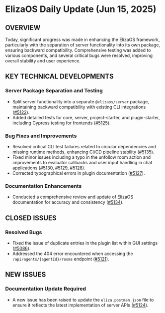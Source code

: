 # ElizaOS Daily Update (Jun 15, 2025)

## OVERVIEW 
Today, significant progress was made in enhancing the ElizaOS framework, particularly with the separation of server functionality into its own package, ensuring backward compatibility. Comprehensive testing was added to various components, and several critical bugs were resolved, improving overall stability and user experience.

## KEY TECHNICAL DEVELOPMENTS

### Server Package Separation and Testing
- Split server functionality into a separate `@elizaos/server` package, maintaining backward compatibility with existing CLI integrations ([#5122](https://github.com/elizaos/eliza/pull/5122)).
- Added detailed tests for core, server, project-starter, and plugin-starter, including Cypress testing for frontends ([#5125](https://github.com/elizaos/eliza/pull/5125)).

### Bug Fixes and Improvements
- Resolved critical CLI test failures related to circular dependencies and missing runtime methods, enhancing CI/CD pipeline stability ([#5135](https://github.com/elizaos/eliza/pull/5135)).
- Fixed minor issues including a typo in the unfollow room action and improvements to evaluator callbacks and user input handling in chat applications ([#5130](https://github.com/elizaos/eliza/pull/5130), [#5129](https://github.com/elizaos/eliza/pull/5129), [#5128](https://github.com/elizaos/eliza/pull/5128)).
- Corrected typographical errors in plugin documentation ([#5127](https://github.com/elizaos/eliza/pull/5127)).

### Documentation Enhancements
- Conducted a comprehensive review and update of ElizaOS documentation for accuracy and consistency ([#5134](https://github.com/elizaos/eliza/pull/5134)).

## CLOSED ISSUES

### Resolved Bugs
- Fixed the issue of duplicate entries in the plugin list within GUI settings ([#5086](https://github.com/elizaos/eliza/issues/5086)).
- Addressed the 404 error encountered when accessing the `/api/agents/{agentId}/rooms` endpoint ([#5121](https://github.com/elizaos/eliza/issues/5121)).

## NEW ISSUES

### Documentation Update Required
- A new issue has been raised to update the `eliza.postman.json` file to ensure it reflects the latest implementation of server APIs ([#5124](https://github.com/elizaos/eliza/issues/5124)).